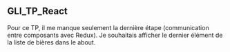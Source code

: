## GLI_TP_React

Pour ce TP, il me manque seulement la dernière étape (communication entre composants avec Redux).
Je souhaitais afficher le dernier élément de la liste de bières dans le about.
